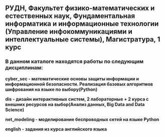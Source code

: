 ## РУДН, Факультет физико-математических и естественных наук, Фундаментальная информатика и информационные технологии (Управление инфокоммуникациями и интеллектуальные системы), Магистратура, 1 курс
### В данном каталоге находятся работы по следующим дисциплинам:
**cyber_sec - математические основы защиты информации и информационной безопасности. Реализация базовых алгоритмов шифрования на языке по выбору(Python)**

**dis - дизайн интерактивных систем, 2 лабораторные + 2 курса с внешних ресурсов на выбор(Анализ данных, Big Data and Data Science)**

**net_modeling - моделирование беспроводных сетей на языке Python**

**english - задания из курса английского языка**